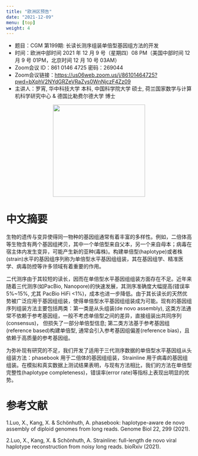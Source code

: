 ```yaml
---
title: "欧洲区预告"
date: "2021-12-09"
menu: [top]
weight: 4
---
```


- 题目：CGM 第199期: 长读长测序组装单倍型基因组方法的开发
- 时间：欧洲中部时间 2021 年 12 月 9 号（星期四）08 PM（美国中部时间 12 月 9 号 01PM，北京时间 12 月 10 号 03AM）
- Zoom会议 ID：861 0146 4725 密码：269044 
- Zoom会议链接：https://us06web.zoom.us/j/86101464725?pwd=bXphV2NYdGRZeVRaZys0WnNjczF4Zz09
- 主讲人：罗宵, 华中科技大学 本科, 中国科学院大学 硕士, 荷兰国家数学与计算机科学研究中心 & 德国比勒费尔德大学 博士


<div align="center">
<img src="https://i.ibb.co/sP9V2zN/L1.jpg" height=250>
</div>

# 中文摘要

生物的遗传与变异使得同一物种的基因组通常有着丰富的多样性。例如，二倍体高等生物含有两个基因组拷贝，其中一个单倍型来自父本，另一个来自母本；病毒在宿主体内发生变异，可能产生新的亚种(毒株)。构建单倍型(haplotype)或者株(strain)水平的基因组序列称为单倍型水平基因组组装，其在基因组学、精准医学、病毒防控等许多领域有着重要的作用。

二代测序由于其较短的读长，因而在单倍型水平基因组组装方面存在不足。近年来随着三代测序(如PacBio, Nanopore)的快速发展，其测序准确度大幅提高(错误率5%~15%, 尤其 PacBio HiFi <1%)，成本也进一步降低。由于其长读长的天然优势被广泛应用于基因组组装，使得单倍型水平基因组组装成为可能。现有的基因组序列组装方法主要包括两类：第一类是从头组装(de novo assembly), 这类方法通常不依赖于参考基因组，一般不考虑单倍型之间的差异，直接组装出共同序列(consensus)， 但损失了一部分单倍型信息; 第二类方法基于参考基因组(reference based)构建单倍型, 通常会引入参考基因组偏差(reference bias)，且依赖于高质量的参考基因组。

为弥补现有研究的不足，我们开发了适用于三代测序数据的单倍型水平基因组从头组装方法：phasebook 用于二倍体的基因组组装，Strainline 用于病毒的基因组组装。在模拟和真实数据上测试结果表明，与现有方法相比，我们的方法在单倍型完整性(haplotype completeness)，错误率(error rate)等指标上表现出明显的优势。

# 参考文献
1.Luo, X., Kang, X. & Schönhuth, A. phasebook: haplotype-aware de novo assembly of diploid genomes from long reads. Genome Biol 22, 299 (2021).

2.Luo, X., Kang, X. & Schönhuth, A. Strainline: full-length de novo viral haplotype reconstruction from noisy long reads. bioRxiv (2021).
